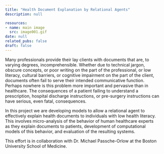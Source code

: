 ```yaml
---
title: "Health Document Explanation by Relational Agents"
description: null

resources:
- name: main image
  src: image001.gif
date: null
related_pubs: false
draft: false
---
```


Many professionals provide their lay clients with documents that are, to varying degrees, incomprehensible. Whether due to technical jargon, obscure concepts, or poor writing on the part of the professional, or low literacy, cultural barriers, or cognitive impairment on the part of the client, documents often fail to serve their intended communicative function. Perhaps nowhere is this problem more important and pervasive than in healthcare. The consequences of a patient failing to understand a prescription, hospital discharge instructions, or pre-surgery instructions can have serious, even fatal, consequences.

In this project we are developing models to allow a relational agent to effectively explain health documents to individuals with low health literacy. This involves micro-analysis of the behavior of human healthcare experts as they explain documents to patients, development of computational models of this behavior, and evaluation of the resulting systems.

This effort is in collaboration with Dr. Michael Passche-Orlow at the Boston University School of Medicine.

